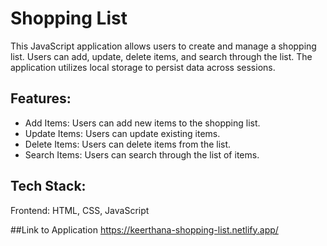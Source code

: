 # Shopping List

This JavaScript application allows users to create and manage a shopping list. Users can add, update, delete items, and search through the list. The application utilizes local storage to persist data across sessions.

## Features:
- Add Items: Users can add new items to the shopping list.
- Update Items: Users can update existing items.
- Delete Items: Users can delete items from the list.
- Search Items: Users can search through the list of items.

## Tech Stack:
Frontend: HTML, CSS, JavaScript

##Link to Application
https://keerthana-shopping-list.netlify.app/
